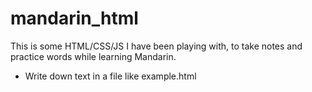 # mandarin_html

This is some HTML/CSS/JS I have been playing with, to take notes and practice words while learning Mandarin. 

 * Write down text in a file like example.html
